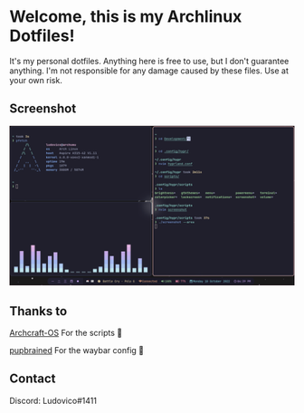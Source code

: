 # Welcome, this is my Archlinux Dotfiles!

It's my personal dotfiles. Anything here is free to use, but I don't guarantee anything. I'm not responsible for any damage caused by these files. Use at your own risk.

## Screenshot

![Screenshot](Resources/Screenshot.png "Screenshot")

## Thanks to 
[Archcraft-OS](https://github.com/archcraft-os/) For the scripts 💖

[pupbrained](https://github.com/pupbrained/nix-config) For the waybar config 💖


## Contact
Discord: Ludovico#1411